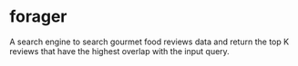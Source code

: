 # forager

A search engine to search gourmet food reviews data and return the top K
reviews that have the highest overlap with the input query.
